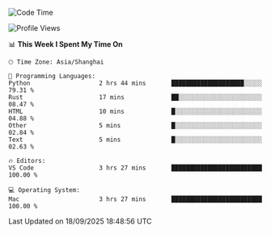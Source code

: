 <!--START_SECTION:waka-->
![Code Time](http://img.shields.io/badge/Code%20Time-579%20hrs%2014%20mins-blue)

![Profile Views](http://img.shields.io/badge/Profile%20Views-1-blue)

📊 **This Week I Spent My Time On** 

```text
🕑︎ Time Zone: Asia/Shanghai

💬 Programming Languages: 
Python                   2 hrs 44 mins       ████████████████████░░░░░   79.31 % 
Rust                     17 mins             ██░░░░░░░░░░░░░░░░░░░░░░░   08.47 % 
HTML                     10 mins             █░░░░░░░░░░░░░░░░░░░░░░░░   04.88 % 
Other                    5 mins              █░░░░░░░░░░░░░░░░░░░░░░░░   02.84 % 
Text                     5 mins              █░░░░░░░░░░░░░░░░░░░░░░░░   02.63 % 

🔥 Editors: 
VS Code                  3 hrs 27 mins       █████████████████████████   100.00 % 

💻 Operating System: 
Mac                      3 hrs 27 mins       █████████████████████████   100.00 % 
```


 Last Updated on 18/09/2025 18:48:56 UTC
<!--END_SECTION:waka-->
